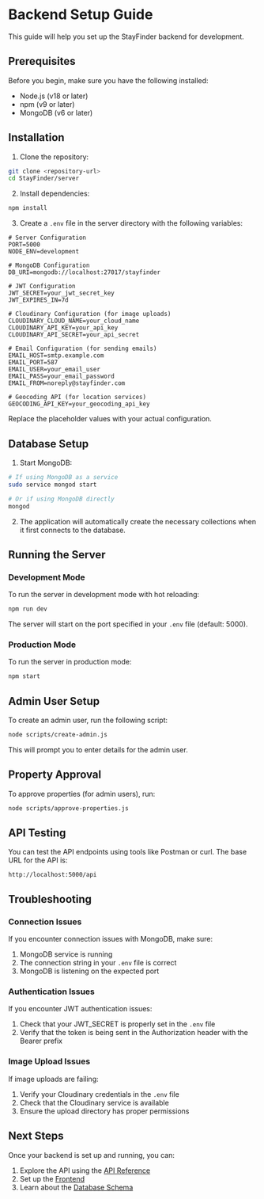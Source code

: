 # Backend Setup Guide

This guide will help you set up the StayFinder backend for development.

## Prerequisites

Before you begin, make sure you have the following installed:

-   Node.js (v18 or later)
-   npm (v9 or later)
-   MongoDB (v6 or later)

## Installation

1. Clone the repository:

```bash
git clone <repository-url>
cd StayFinder/server
```

2. Install dependencies:

```bash
npm install
```

3. Create a `.env` file in the server directory with the following variables:

```
# Server Configuration
PORT=5000
NODE_ENV=development

# MongoDB Configuration
DB_URI=mongodb://localhost:27017/stayfinder

# JWT Configuration
JWT_SECRET=your_jwt_secret_key
JWT_EXPIRES_IN=7d

# Cloudinary Configuration (for image uploads)
CLOUDINARY_CLOUD_NAME=your_cloud_name
CLOUDINARY_API_KEY=your_api_key
CLOUDINARY_API_SECRET=your_api_secret

# Email Configuration (for sending emails)
EMAIL_HOST=smtp.example.com
EMAIL_PORT=587
EMAIL_USER=your_email_user
EMAIL_PASS=your_email_password
EMAIL_FROM=noreply@stayfinder.com

# Geocoding API (for location services)
GEOCODING_API_KEY=your_geocoding_api_key
```

Replace the placeholder values with your actual configuration.

## Database Setup

1. Start MongoDB:

```bash
# If using MongoDB as a service
sudo service mongod start

# Or if using MongoDB directly
mongod
```

2. The application will automatically create the necessary collections when it first connects to the database.

## Running the Server

### Development Mode

To run the server in development mode with hot reloading:

```bash
npm run dev
```

The server will start on the port specified in your `.env` file (default: 5000).

### Production Mode

To run the server in production mode:

```bash
npm start
```

## Admin User Setup

To create an admin user, run the following script:

```bash
node scripts/create-admin.js
```

This will prompt you to enter details for the admin user.

## Property Approval

To approve properties (for admin users), run:

```bash
node scripts/approve-properties.js
```

## API Testing

You can test the API endpoints using tools like Postman or curl. The base URL for the API is:

```
http://localhost:5000/api
```

## Troubleshooting

### Connection Issues

If you encounter connection issues with MongoDB, make sure:

1. MongoDB service is running
2. The connection string in your `.env` file is correct
3. MongoDB is listening on the expected port

### Authentication Issues

If you encounter JWT authentication issues:

1. Check that your JWT_SECRET is properly set in the `.env` file
2. Verify that the token is being sent in the Authorization header with the Bearer prefix

### Image Upload Issues

If image uploads are failing:

1. Verify your Cloudinary credentials in the `.env` file
2. Check that the Cloudinary service is available
3. Ensure the upload directory has proper permissions

## Next Steps

Once your backend is set up and running, you can:

1. Explore the API using the [API Reference](../api/README.md)
2. Set up the [Frontend](../frontend/setup.md)
3. Learn about the [Database Schema](../architecture/database-schema.md)
